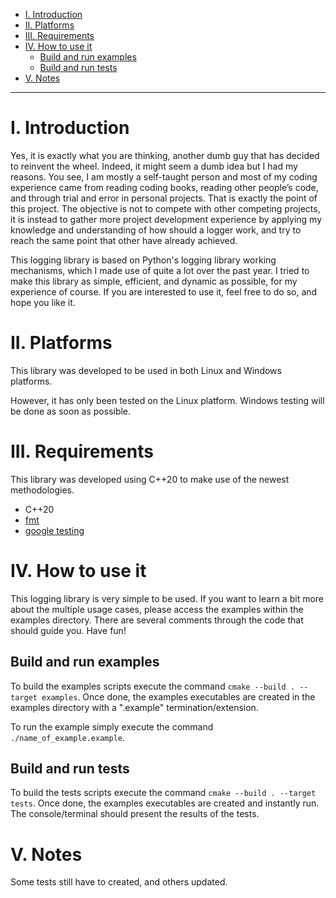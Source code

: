 - [I. Introduction](#i-introduction)
- [II. Platforms](#ii-platforms)
- [III. Requirements](#iii-requirements)
- [IV. How to use it](#iv-how-to-use-it)
  - [Build and run examples](#build-and-run-examples)
  - [Build and run tests](#build-and-run-tests)
- [V. Notes](#v-notes)

----------------------

# I. Introduction

Yes, it is exactly what you are thinking, another dumb guy that has decided to reinvent the wheel. Indeed, it might seem a dumb idea but I had my reasons. You see, I am mostly a self-taught person and most of my coding experience came from reading coding books, reading other people’s code, and through trial and error in personal projects. That is exactly the point of this project. The objective is not to compete with other competing projects, it is instead to gather more project development experience by applying my knowledge and understanding of how should a logger work, and try to reach the same point that other have already achieved.

This logging library is based on Python's logging library working mechanisms, which I made use of quite a lot over the past year. I tried to make this library as simple, efficient, and dynamic as possible, for my experience of course. If you are interested to use it, feel free to do so, and hope you like it.

# II. Platforms

This library was developed to be used in both Linux and Windows platforms.

However, it has only been tested on the Linux platform. Windows testing will be done as soon as possible.

# III. Requirements

This library was developed using C++20 to make use of the newest methodologies.

* C++20
* [fmt](https://github.com/fmtlib/fmt)
* [google testing](https://github.com/google/googletest)

# IV. How to use it

This logging library is very simple to be used. If you want to learn a bit more about the multiple usage cases, please access the examples within the examples directory. There are several comments through the code that should guide you. Have fun!

## Build and run examples

To build the examples scripts execute the command `cmake --build . --target examples`. Once done, the examples executables are created in the examples directory with a ".example" termination/extension.

To run the example simply execute the command `./name_of_example.example`.

## Build and run tests

To build the tests scripts execute the command `cmake --build . --target tests`. Once done, the examples executables are created and instantly run. The console/terminal should present the results of the tests.

# V. Notes

Some tests still have to created, and others updated.
